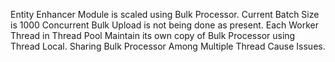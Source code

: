 
Entity Enhancer Module is scaled using Bulk Processor.
Current Batch Size is 1000
Concurrent Bulk Upload is not being done as present.
Each Worker Thread in Thread Pool Maintain its own copy of Bulk Processor using Thread Local.
Sharing Bulk Processor Among Multiple Thread Cause Issues.
